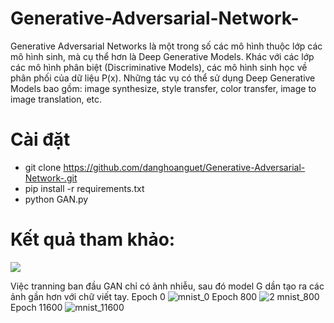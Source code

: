 # Generative-Adversarial-Network-
Generative Adversarial Networks là một trong số các mô hình thuộc lớp các mô hình sinh, mà cụ thể hơn là Deep Generative Models. Khác với các lớp các mô hình phân biệt (Discriminative Models), các mô hình sinh học về phân phối của dữ liệu P(x). Những tác vụ có thể sử dụng Deep Generative Models bao gồm: image synthesize, style transfer, color transfer, image to image translation, etc.

# Cài đặt
- git clone https://github.com/danghoanguet/Generative-Adversarial-Network-.git
- pip install -r requirements.txt
- python GAN.py

# Kết quả tham khảo: 
<img src="https://matheusfacure.github.io/img/tutorial/vanilla_gan/digit_gan.gif">

Việc tranning ban đầu GAN chỉ có ảnh nhiễu, sau đó model G dần tạo ra các ảnh gần hơn với chữ viết tay.
Epoch 0
![mnist_0](https://user-images.githubusercontent.com/65205345/143742321-2db7bccb-87b5-46f8-9393-3626ff83087d.png)
Epoch 800
![2 mnist_800](https://user-images.githubusercontent.com/65205345/143742461-8fd643e5-e8bf-4ad1-bcbc-c407bf2961dc.png)
Epoch 11600
![mnist_11600](https://user-images.githubusercontent.com/65205345/143742743-7bcc78a1-72ca-4c43-867f-00ca3e0187c5.png)
